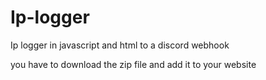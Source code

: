 # Ip-logger
Ip logger in javascript and html to a discord webhook

you have to download the zip file and add it to your website
